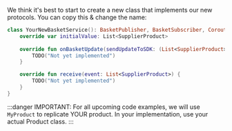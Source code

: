 We think it's best to start to create a new class that implements our new protocols.
You can copy this & change the name:

```kotlin
class YourNewBasketService(): BasketPublisher, BasketSubscriber, CoroutineScope by CoroutineScope(Dispatchers.Main) {
    override var initialValue: List<SupplierProduct>
    
    override fun onBasketUpdate(sendUpdateToSDK: (List<SupplierProduct>) -> Unit) {
        TODO("Not yet implemented")
    }

    override fun receive(event: List<SupplierProduct>) {
        TODO("Not yet implemented")
    }
}
```
:::danger
IMPORTANT: For all upcoming code examples, we will use `MyProduct` to replicate YOUR product.
In your implementation, use your actual Product class.
:::